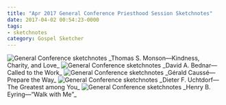 ```yaml
---
title: "Apr 2017 General Conference Priesthood Session Sketchnotes"
date: 2017-04-02 00:54:23-0000
tags:
- sketchnotes
category: Gospel Sketcher
---
```


<img src="https://gospelsketcher.org/uploads/2018/6dc3709058.jpg" alt="General Conference sketchnotes" />
_Thomas S. Monson—Kindness, Charity, and Love_

<img src="https://gospelsketcher.org/uploads/2018/cda98ff70b.jpg" alt="General Conference sketchnotes" />
_David A. Bednar—Called to the Work_

<img src="https://gospelsketcher.org/uploads/2018/cc3fa78c2a.jpg" alt="General Conference sketchnotes" />
_Gérald Caussé—Prepare the Way_

<img src="https://gospelsketcher.org/uploads/2018/38d5dd5975.jpg" alt="General Conference sketchnotes" />
_Dieter F. Uchtdorf—The Greatest among You_

<img src="https://gospelsketcher.org/uploads/2018/0abce9e943.jpg" alt="General Conference sketchnotes" />
_Henry B. Eyring—“Walk with Me”_